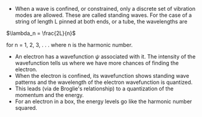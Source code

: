 - When a wave is confined, or constrained, only a discrete set of vibration modes are allowed. These are called standing waves. For the case of a string of length L pinned at both ends, or a tube, the wavelengths are

$\lambda_n = \frac{2L}{n}$

for n = 1, 2, 3, . . . where n is the harmonic number.

- An electron has a wavefunction $\psi$ associated with it. The intensity of the wavefunction tells us where we have more chances of finding the electron.
- When the electron is confined, its wavefunction shows standing wave patterns and the wavelength of the electron wavefunction is quantized.
- This leads (via de Broglie's relationship) to a quantization of the momentum and the energy.
- For an electron in a box, the energy levels go like the harmonic number squared.
